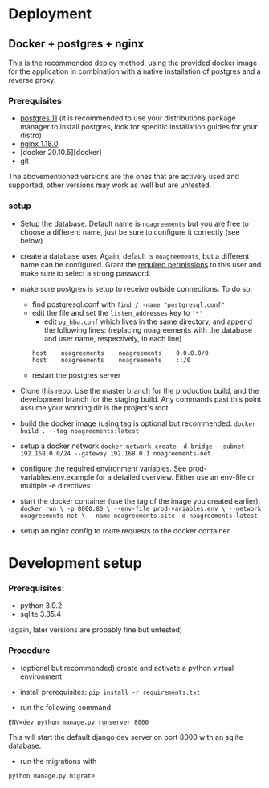 # Deployment


## Docker + postgres + nginx

This is the recommended deploy method, using the provided docker image for the application
in combination with a native installation of postgres and a reverse proxy.

### Prerequisites

- [postgres 11][postgres] (it is recommended to use your distributions package manager to install postgres, 
  look for specific installation guides for your distro)
- [nginx 1.18.0][nginx]
- [docker 20.10.5][docker]
- git

The abovementioned versions are the ones that are actively used and supported,
other versions may work as well but are untested.

### setup

- Setup the database. Default name is `noagreements` but you are free to choose
  a different name, just be sure to configure it correctly (see below)


- create a database user. Again, default is `noagreements`, but a different name can
  be configured. Grant the [required permissions][django-req-perm] to this user and make sure
  to select a strong password.
  
- make sure postgres is setup to receive outside connections. To do so:
  - find postgresql.conf with `find / -name "postgresql.conf"`
  - edit the file and set the `listen_addresses` key to `'*'`
    - edit `pg_hba.conf` which lives in the same directory, and append the following lines:
      (replacing noagreements with the database and user name, respectively, in each line)
    ```
    host    noagreements    noagreements    0.0.0.0/0
    host    noagreements    noagreements    ::/0
    ```
  - restart the postgres server

- Clone this repo. Use the master branch for the production build, and the development 
branch for the staging build. Any commands past this point assume your working dir 
  is the project's root.
  

  
- build the docker image (using tag is optional but recommended:
  `docker build . --tag noagreements:latest`
  
- setup a docker network
  `docker network create -d bridge --subnet 192.168.0.0/24 --gateway 192.168.0.1 noagreements-net`

- configure the required environment variables. See prod-variables.env.example for
  a detailed overview. Either use an env-file or multiple -e directives
  
- start the docker container (use the tag of the image you created earlier):
`docker run \
  -p 8000:80 \
  --env-file prod-variables.env \
  --network noagreements-net \
  --name noagreements-site -d noagreements:latest`
  
- setup an nginx config to route requests to the docker container

[postgres]: https://www.postgresql.org/docs/11/tutorial-install.html
[nginx]: https://nginx.org/en/
[django-req-perm]: https://docs.djangoproject.com/en/3.1/topics/install/#get-your-database-running



# Development setup

### Prerequisites:
- python 3.9.2
- sqlite 3.35.4

(again, later versions are probably fine but untested)


### Procedure

- (optional but recommended) create and activate a python virtual environment
- install prerequisites: `pip install -r requirements.txt`

- run the following command
```shell script
ENV=dev python manage.py runserver 8000
```

This will start the default django dev server on port 8000 with an sqlite database. 

- run the migrations with
```shell script
python manage.py migrate
```

